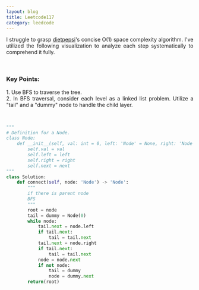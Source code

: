 ```yaml
---
layout: blog
title: Leetcode117
category: leedcode
---
```

<p style='text-align: justify;'> I struggle to grasp <a href="https://leetcode.com/problems/populating-next-right-pointers-in-each-node-ii/solutions/37824/ac-python-o-1-space-solution-12-lines-and-easy-to-understand">dietpepsi</a>'s concise O(1) space complexity algorithm. I've utilized the following visualization to analyze each step systematically to comprehend it fully. </p>
<br>

<h3>Key Points:</h3>
<p style='text-align: justify;'> 
1. Use BFS to traverse the tree.
<br>
2. In BFS traversal, consider each level as a linked list problem. Utilize a "tail" and a "dummy" node to handle the child layer.
</p>
<br>

```python
"""
# Definition for a Node.
class Node:
    def __init__(self, val: int = 0, left: 'Node' = None, right: 'Node' = None, next: 'Node' = None):
        self.val = val
        self.left = left
        self.right = right
        self.next = next
"""
class Solution:
    def connect(self, node: 'Node') -> 'Node':
        """
        if there is parent node
        BFS
        """
        root = node
        tail = dummy = Node(0)
        while node:
            tail.next = node.left
            if tail.next:
                tail = tail.next
            tail.next = node.right
            if tail.next:
                tail = tail.next
            node = node.next
            if not node:
                tail = dummy
                node = dummy.next
        return(root)
```

<br>

<div>
 <object class="blog_pdf" data="/assets/blog/2024-2-17-leetcode117/Leetcode117.pdf" type="application/pdf"></object>
</div>